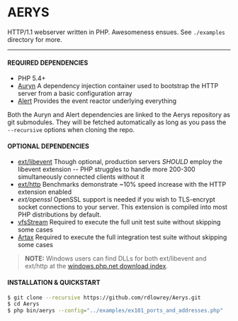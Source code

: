 # AERYS

HTTP/1.1 webserver written in PHP. Awesomeness ensues. See `./examples` directory for more.

-----------------------------

#### REQUIRED DEPENDENCIES

- PHP 5.4+
- [Auryn](https://github.com/rdlowrey/Auryn) A dependency injection container used to bootstrap the
HTTP server from a basic configuration array
- [Alert](https://github.com/rdlowrey/Alert) Provides the event reactor underlying everything

Both the Auryn and Alert dependencies are linked to the Aerys repository as git submodules. They
will be fetched automatically as long as you pass the `--recursive` options when cloning the repo.

#### OPTIONAL DEPENDENCIES

- [ext/libevent](http://pecl.php.net/package/libevent) Though optional, production servers *SHOULD*
employ the libevent extension -- PHP struggles to handle more 200-300 simultaneously connected clients
without it
- [ext/http](http://pecl.php.net/package/pecl_http) Benchmarks demonstrate ~10% speed increase with
the HTTP extension enabled
- _ext/openssl_ OpenSSL support is needed if you wish to TLS-encrypt socket connections to your
server. This extension is compiled into most PHP distributions by default.
- [vfsStream](https://github.com/mikey179/vfsStream) Required to execute the full unit test suite 
without skipping some cases
- [Artax](https://github.com/rdlowrey/Artax) Required to execute the full integration test suite
without skipping some cases

> **NOTE:** Windows users can find DLLs for both ext/libevent and ext/http at the
> [windows.php.net download index](http://windows.php.net/downloads/pecl/releases/).

#### INSTALLATION & QUICKSTART

```bash
$ git clone --recursive https://github.com/rdlowrey/Aerys.git
$ cd Aerys
$ php bin/aerys --config="../examples/ex101_ports_and_addresses.php"
```

